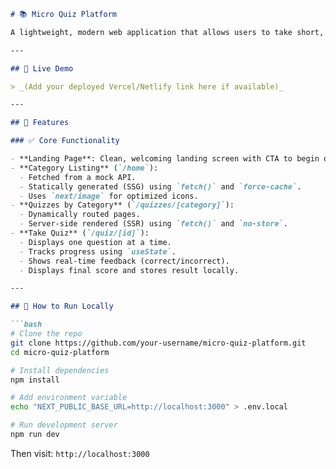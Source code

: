 ```md
# 📚 Micro Quiz Platform

A lightweight, modern web application that allows users to take short, topic-specific quizzes. Built with **Next.js (App Router)** and styled with the help of **Claude AI** for consistent, responsive UI using **Tailwind CSS**.

---

## 🚀 Live Demo

> _(Add your deployed Vercel/Netlify link here if available)_

---

## 🧩 Features

### ✅ Core Functionality

- **Landing Page**: Clean, welcoming landing screen with CTA to begin quizzing.
- **Category Listing** (`/home`):
  - Fetched from a mock API.
  - Statically generated (SSG) using `fetch()` and `force-cache`.
  - Uses `next/image` for optimized icons.
- **Quizzes by Category** (`/quizzes/[category]`):
  - Dynamically routed pages.
  - Server-side rendered (SSR) using `fetch()` and `no-store`.
- **Take Quiz** (`/quiz/[id]`):
  - Displays one question at a time.
  - Tracks progress using `useState`.
  - Shows real-time feedback (correct/incorrect).
  - Displays final score and stores result locally.

---

## 🧪 How to Run Locally

```bash
# Clone the repo
git clone https://github.com/your-username/micro-quiz-platform.git
cd micro-quiz-platform

# Install dependencies
npm install

# Add environment variable
echo "NEXT_PUBLIC_BASE_URL=http://localhost:3000" > .env.local

# Run development server
npm run dev
````

Then visit: `http://localhost:3000`
